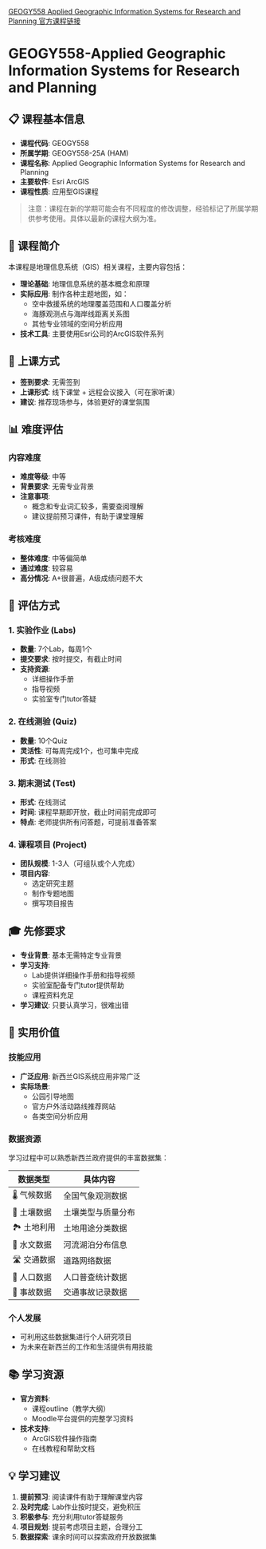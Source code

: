 [GEOGY558 Applied Geographic Information Systems for Research and Planning 官方课程链接](https://www.waikato.ac.nz/study/papers/geogy558/2025/)

# GEOGY558-Applied Geographic Information Systems for Research and Planning

## 📋 课程基本信息

- **课程代码**: GEOGY558
- **所属学期**: GEOGY558-25A (HAM)
- **课程名称**: Applied Geographic Information Systems for Research and Planning
- **主要软件**: Esri ArcGIS
- **课程性质**: 应用型GIS课程

> 注意：课程在新的学期可能会有不同程度的修改调整，经验标记了所属学期供参考使用。具体以最新的课程大纲为准。
## 📖 课程简介

本课程是地理信息系统（GIS）相关课程，主要内容包括：

- **理论基础**: 地理信息系统的基本概念和原理
- **实际应用**: 制作各种主题地图，如：
  - 空中救援系统的地理覆盖范围和人口覆盖分析
  - 海豚观测点与海岸线距离关系图
  - 其他专业领域的空间分析应用
- **技术工具**: 主要使用Esri公司的ArcGIS软件系列

## 🎯 上课方式

- **签到要求**: 无需签到
- **上课形式**: 线下课堂 + 远程会议接入（可在家听课）
- **建议**: 推荐现场参与，体验更好的课堂氛围

## 📊 难度评估

### 内容难度
- **难度等级**: 中等
- **背景要求**: 无需专业背景
- **注意事项**: 
  - 概念和专业词汇较多，需要查阅理解
  - 建议提前预习课件，有助于课堂理解

### 考核难度
- **整体难度**: 中等偏简单
- **通过难度**: 较容易
- **高分情况**: A+很普遍，A级成绩问题不大

## 📝 评估方式

### 1. 实验作业 (Labs)
- **数量**: 7个Lab，每周1个
- **提交要求**: 按时提交，有截止时间
- **支持资源**: 
  - 详细操作手册
  - 指导视频
  - 实验室专门tutor答疑

### 2. 在线测验 (Quiz)
- **数量**: 10个Quiz
- **灵活性**: 可每周完成1个，也可集中完成
- **形式**: 在线测验

### 3. 期末测试 (Test)
- **形式**: 在线测试
- **时间**: 课程早期即开放，截止时间前完成即可
- **特点**: 老师提供所有问答题，可提前准备答案

### 4. 课程项目 (Project)
- **团队规模**: 1-3人（可组队或个人完成）
- **项目内容**: 
  - 选定研究主题
  - 制作专题地图
  - 撰写项目报告

## 🎓 先修要求

- **专业背景**: 基本无需特定专业背景
- **学习支持**: 
  - Lab提供详细操作手册和指导视频
  - 实验室配备专门tutor提供帮助
  - 课程资料充足
- **学习建议**: 只要认真学习，很难出错

## 🌟 实用价值

### 技能应用
- **广泛应用**: 新西兰GIS系统应用非常广泛
- **实际场景**: 
  - 公园引导地图
  - 官方户外活动路线推荐网站
  - 各类空间分析应用

### 数据资源
学习过程中可以熟悉新西兰政府提供的丰富数据集：

| 数据类型 | 具体内容 |
|---------|---------|
| 🌡️ 气候数据 | 全国气象观测数据 |
| 🌱 土壤数据 | 土壤类型与质量分布 |
| 🏞️ 土地利用 | 土地用途分类数据 |
| 🌊 水文数据 | 河流湖泊分布信息 |
| 🛣️ 交通数据 | 道路网络数据 |
| 👥 人口数据 | 人口普查统计数据 |
| 🚗 事故数据 | 交通事故记录数据 |

### 个人发展
- 可利用这些数据集进行个人研究项目
- 为未来在新西兰的工作和生活提供有用技能

## 📚 学习资源

- **官方资料**: 
  - 课程outline（教学大纲）
  - Moodle平台提供的完整学习资料
- **技术支持**: 
  - ArcGIS软件操作指南
  - 在线教程和帮助文档

## 💡 学习建议

1. **提前预习**: 阅读课件有助于理解课堂内容
2. **及时完成**: Lab作业按时提交，避免积压
3. **积极参与**: 充分利用tutor答疑服务
4. **项目规划**: 提前考虑项目主题，合理分工
5. **数据探索**: 课余时间可以探索政府开放数据集